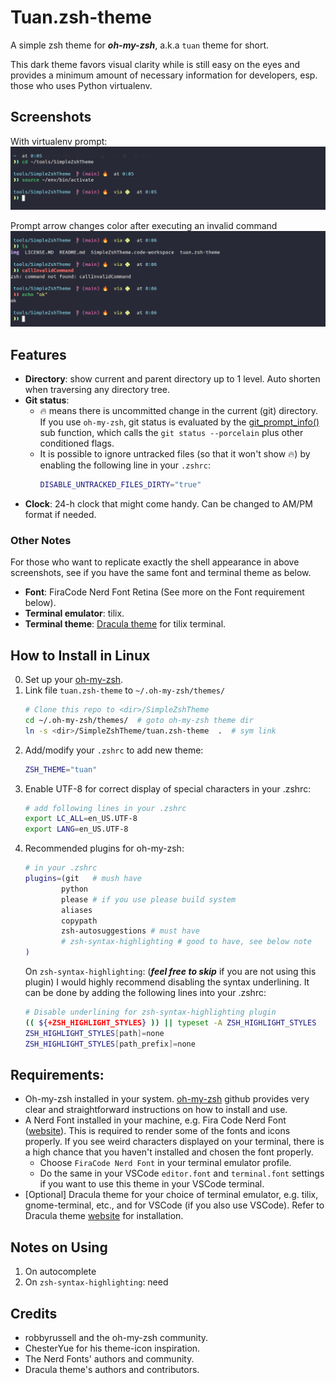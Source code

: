 # Tuan.zsh-theme
A simple zsh theme for ***oh-my-zsh***, a.k.a `tuan` theme for short.

This dark theme favors visual clarity while is still easy on the eyes and provides a minimum amount of necessary information for developers, esp. those who uses Python virtualenv.

## Screenshots
With virtualenv prompt:
![img](./img/screenshot_01.jpg)

Prompt arrow changes color after executing an invalid command
![img](./img/screenshot_02.jpg)

## Features 

- **Directory**: show current and parent directory up to 1 level. Auto shorten when traversing any directory tree.
- **Git status**: 
    - 🔥 means there is uncommitted change in the current (git) directory. If you use `oh-my-zsh`, git status is evaluated by the [git_prompt_info()](https://github.com/ohmyzsh/ohmyzsh/blob/d87ab251c7fe18626b2d0c4e4a184e7bed7c508b/lib/git.zsh) sub function, which calls the `git status --porcelain` plus other conditioned flags.
    - It is possible to ignore untracked files (so that it won't show 🔥) by enabling the following line in your `.zshrc`: 
        ```zsh
        DISABLE_UNTRACKED_FILES_DIRTY="true"
        ```
- **Clock**: 24-h clock that might come handy. Can be changed to AM/PM format if needed.

### Other Notes
For those who want to replicate exactly the shell appearance in above screenshots, see if you have the same font and terminal theme as below.
- **Font**: FiraCode Nerd Font Retina (See more on the Font requirement below).
- **Terminal emulator**: tilix.
- **Terminal theme**: [Dracula theme](https://github.com/dracula/tilix) for tilix terminal.

## How to Install in Linux

0. Set up your [oh-my-zsh](https://github.com/ohmyzsh/ohmyzsh).
1. Link file `tuan.zsh-theme` to `~/.oh-my-zsh/themes/`
    ```bash
    # Clone this repo to <dir>/SimpleZshTheme
    cd ~/.oh-my-zsh/themes/  # goto oh-my-zsh theme dir
    ln -s <dir>/SimpleZshTheme/tuan.zsh-theme  .  # sym link
    ```
2. Add/modify your `.zshrc` to add new theme:
    ```bash
    ZSH_THEME="tuan" 
    ```
3. Enable UTF-8 for correct display of special characters in your .zshrc:
    ```bash
    # add following lines in your .zshrc
    export LC_ALL=en_US.UTF-8
    export LANG=en_US.UTF-8
    ```
3. Recommended plugins for oh-my-zsh:
    ```bash
    # in your .zshrc
    plugins=(git   # mush have
            python
            please # if you use please build system
            aliases
            copypath
            zsh-autosuggestions # must have
            # zsh-syntax-highlighting # good to have, see below note        
    )

    ```
    On `zsh-syntax-highlighting`: (***feel free to skip*** if you are not using this plugin) I would highly recommend disabling the syntax underlining. It can be done by adding the following lines into your .zshrc:
    ```bash
    # Disable underlining for zsh-syntax-highlighting plugin
    (( ${+ZSH_HIGHLIGHT_STYLES} )) || typeset -A ZSH_HIGHLIGHT_STYLES
    ZSH_HIGHLIGHT_STYLES[path]=none
    ZSH_HIGHLIGHT_STYLES[path_prefix]=none
    ``` 

## Requirements:

- Oh-my-zsh installed in your system. [oh-my-zsh](https://github.com/ohmyzsh/ohmyzsh) github provides very clear and straightforward instructions on how to install and use.
- A Nerd Font installed in your machine, e.g. Fira Code Nerd Font ([website](https://www.nerdfonts.com/font-downloads)). This is required to render some of the fonts and icons properly. If you see weird characters displayed on your terminal, there is a high chance that you haven't installed and chosen the font properly.
    - Choose `FiraCode Nerd Font` in your terminal emulator profile. 
    - Do the same in your VSCode `editor.font` and `terminal.font` settings if you want to use this theme in your VSCode terminal.
- [Optional] Dracula theme for your choice of terminal emulator, e.g. tilix, gnome-terminal, etc., and for VSCode (if you also use VSCode). Refer to Dracula theme [website](https://draculatheme.com/) for installation.

## Notes on Using
1) On autocomplete        
2) On `zsh-syntax-highlighting`: need 

## Credits
- robbyrussell and the oh-my-zsh community.
- ChesterYue for his theme-icon inspiration.
- The Nerd Fonts' authors and community.
- Dracula theme's authors and contributors.
